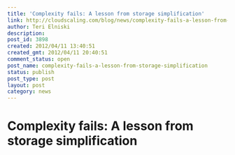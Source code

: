 ```yaml
---
title: 'Complexity fails: A lesson from storage simplification'
link: http://cloudscaling.com/blog/news/complexity-fails-a-lesson-from-storage-simplification/
author: Teri Elniski
description: 
post_id: 3898
created: 2012/04/11 13:40:51
created_gmt: 2012/04/11 20:40:51
comment_status: open
post_name: complexity-fails-a-lesson-from-storage-simplification
status: publish
post_type: post
layout: post
category: news
---
```


#  Complexity fails: A lesson from storage simplification

